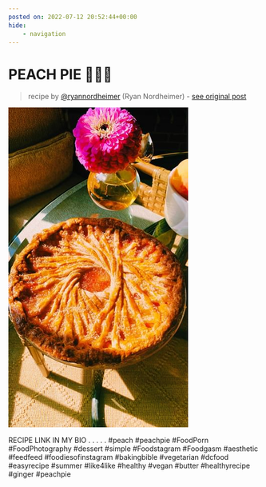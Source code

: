 ```yaml
---
posted on: 2022-07-12 20:52:44+00:00
hide:
    - navigation
---
```


# PEACH PIE 🍑🥧🌞 

> recipe by [@ryannordheimer](https://www.instagram.com/ryannordheimer/) 
(Ryan Nordheimer) - [see original post](https://instagram.com/p/Cf7SEScFmuj)

![](../img/ryannordheimer_12-07-2022_2007.png)


RECIPE LINK IN MY BIO
.
.
.
.
.
\#peach \#peachpie \#FoodPorn \#FoodPhotography \#dessert \#simple \#Foodstagram \#Foodgasm \#aesthetic \#feedfeed \#foodiesofinstagram \#bakingbible \#vegetarian \#dcfood \#easyrecipe \#summer \#like4like \#healthy \#vegan \#butter \#healthyrecipe \#ginger \#peachpie 